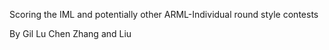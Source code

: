 Scoring the IML and potentially other ARML-Individual round style contests

By Gil Lu Chen Zhang and Liu
